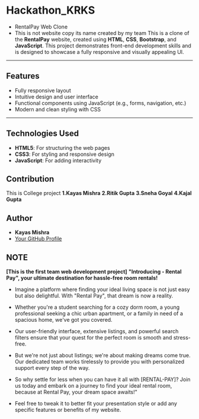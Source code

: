 # Hackathon_KRKS
- RentalPay Web Clone
- This is not website copy its name created by my team
This is a clone of the **RentalPay** website, created using **HTML**, **CSS**, **Bootstrap**, and **JavaScript**. This project demonstrates front-end development skills and is designed to showcase a fully responsive and visually appealing UI.  

---

## Features  
- Fully responsive layout  
- Intuitive design and user interface  
- Functional components using JavaScript (e.g., forms, navigation, etc.)  
- Modern and clean styling with CSS  

---

## Technologies Used  
- **HTML5**: For structuring the web pages  
- **CSS3**: For styling and responsive design  
- **JavaScript**: For adding interactivity  

## Contribution  
This is College project
**1.Kayas Mishra**
**2.Ritik Gupta** 
**3.Sneha Goyal**
**4.Kajal Gupta**

## Author  
- **Kayas Mishra**  
- [Your GitHub Profile](https://github.com/KayasSecret)  

## NOTE
**[This is the first team web development project]**
**"Introducing - Rental Pay", your ultimate destination for hassle-free room rentals!**

- Imagine a platform where finding your ideal living space is not just easy but also delightful. With "Rental Pay", that dream is now a reality.

- Whether you're a student searching for a cozy dorm room, a young professional seeking a chic urban apartment, or a family in need of a spacious home, we've got you covered.

- Our user-friendly interface, extensive listings, and powerful search filters ensure that your quest for the perfect room is smooth and stress-free.

- But we're not just about listings; we're about making dreams come true. Our dedicated team works tirelessly to provide you with personalized support every step of the way.

- So why settle for less when you can have it all with [RENTAL-PAY]? Join us today and embark on a journey to find your ideal rental room, because at Rental Pay, your dream space awaits!"

- Feel free to tweak it to better fit your presentation style or add any specific features or benefits of my website.
